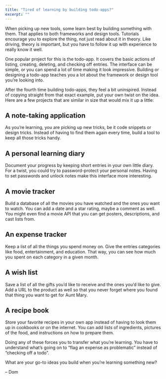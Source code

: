 ```yaml
---
title: "Tired of learning by building todo-apps?"
excerpt: ""
---
```

When picking up new tools, some learn best by building something with them. That applies to both frameworks and design tools. Tutorials encourage you to explore the thing, not just read about it in theory. Like driving, theory is important, but you have to follow it up with experience to really know it well.

One popular project for this is the todo-app. It covers the basic actions of listing, creating, deleting, and checking off entries. The interface can be simple, or you can spend a lot of time making it look impressive. Building or designing a todo-app teaches you a lot about the framework or design tool you’re looking into.

After the fourth time building todo-apps, they feel a bit uninspired. Instead of copying straight from that exact example, put your own twist on the idea. Here are a few projects that are similar in size that would mix it up a little:


## A note-taking application

As you’re learning, you are picking up new tricks, be it code snippets or design tricks. Instead of having to find them again every time, build a tool to keep all those tricks handy.


## A personal learning diary

Document your progress by keeping short entries in your own little diary. For a twist, you could try to password-protect your personal notes. Having to set passwords and unlock notes make this interface more interesting.


## A movie tracker

Build a database of all the movies you have watched and the ones you want to watch. You can add a date and a star rating, maybe a comment as well. You might even find a movie API that you can get posters, descriptions, and cast lists from.


## An expense tracker

Keep a list of all the things you spend money on. Give the entries categories like food, entertainment, and education. That way, you can see how much you spent on each category in a given month.


## A wish list

Save a list of all the gifts you’d like to receive and the ones you’d like to give. Add a URL to the product as well so that you never forget where you found that thing you want to get for Aunt Mary.


## A recipe book

Store your favorite recipes in your own app instead of having to look them up in cookbooks or on the internet. You can add lists of ingredients, pictures of the food, and instructions on how to prepare them.


Doing any of these forces you to transfer what you’re learning. You have to understand what’s going on to “flag an expense as problematic” instead of “checking off a todo”.

What are your go-to ideas you build when you’re learning something new?

– Dom
